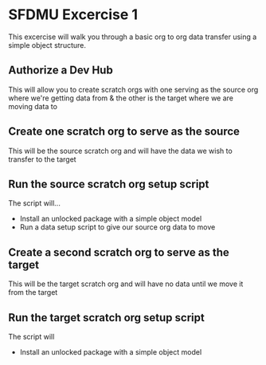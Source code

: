 # SFDMU Excercise 1

This excercise will walk you through a basic org to org data transfer using a simple object structure.

## Authorize a Dev Hub
This will allow you to create scratch orgs with one serving as the source org where we're getting data from & the other is the target where we are moving data to

## Create one scratch org to serve as the source
This will be the source scratch org and will have the data we wish to transfer to the target

## Run the source scratch org setup script
The script will...
- Install an unlocked package with a simple object model
- Run a data setup script to give our source org data to move

## Create a second scratch org to serve as the target
This will be the target scratch org and will have no data until we move it from the target

## Run the target scratch org setup script
The script will
- Install an unlocked package with a simple object model





